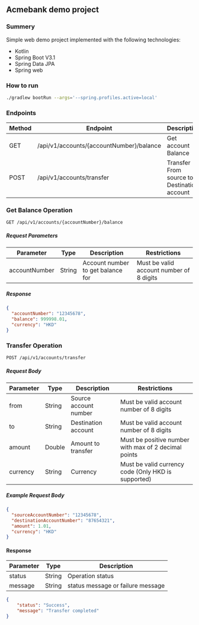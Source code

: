 ## Acmebank demo project

### Summery

Simple web demo project implemented with the following technologies:

- Kotlin
- Spring Boot V3.1
- Spring Data JPA
- Spring web

### How to run
```bash
./gradlew bootRun --args='--spring.profiles.active=local'
```
### Endpoints

| Method | Endpoint                                 | Description                                 |
|--------|------------------------------------------|---------------------------------------------|
| GET    | /api/v1/accounts/{accountNumber}/balance | Get account Balance                         |
| POST   | /api/v1/accounts/transfer                | Transfer From source to Destination account |

### Get Balance Operation

```http request
GET /api/v1/accounts/{accountNumber}/balance
```

##### Request Parameters

| Parameter     | Type   | Description                       | Restrictions                             |
|---------------|--------|-----------------------------------|------------------------------------------|
| accountNumber | String | Account number to get balance for | Must be valid account number of 8 digits |

##### Response

```json
{
  "accountNumber": "12345678",
  "balance": 999998.01,
  "currency": "HKD"
}
```

### Transfer Operation

```http request
POST /api/v1/accounts/transfer
```

##### Request Body

| Parameter | Type   | Description           | Restrictions                                         |
|-----------|--------|-----------------------|------------------------------------------------------|
| from      | String | Source account number | Must be valid account number of 8 digits             |
| to        | String | Destination account   | Must be valid account number of 8 digits             |
| amount    | Double | Amount to transfer    | Must be positive number with max of 2 decimal points |
| currency  | String | Currency              | Must be valid currency code (Only HKD is supported)  |

##### Example Request Body
```json
{
  "sourceAccountNumber": "12345678",
  "destinationAccountNumber": "87654321",
  "amount": 1.01,
  "currency": "HKD"
}
```

#### Response
| Parameter | Type   | Description                       |
|-----------|--------|-----------------------------------|
| status    | String | Operation status                  |
| message   | String | status message or failure message |

```json
{
    "status": "Success",
    "message": "Transfer completed"
}
```

